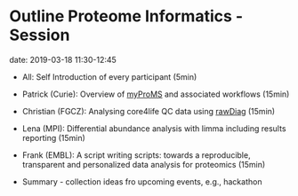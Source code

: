 # Outline Proteome Informatics - Session

date: 2019-03-18 11:30-12:45

* All: Self Introduction of every participant (5min)

* Patrick (Curie): Overview of [myProMS](https://doi.org/10.1002/pmic.200600784) and associated workflows (15min)

* Christian (FGCZ): Analysing core4life QC data using [rawDiag](https://fgcz.github.io/rawDiag/) (15min)

* Lena (MPI): Differential abundance analysis with limma including results reporting (15min)

* Frank (EMBL): A script writing scripts: towards a reproducible, transparent and personalized data analysis for proteomics (15min)

* Summary - collection ideas fro upcoming events, e.g., hackathon


